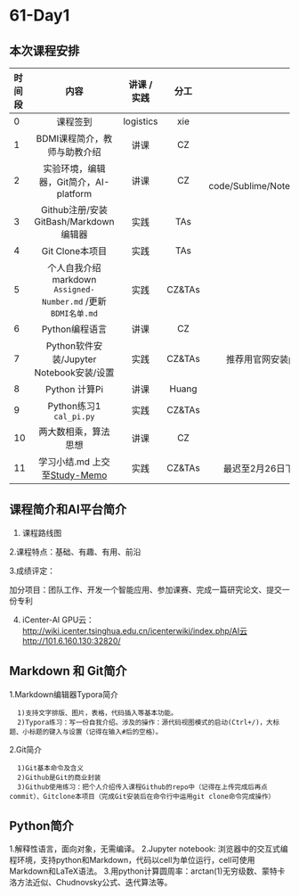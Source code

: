 # 61-Day1
## 本次课程安排
|时间段     |  内容    | 讲课 / 实践     |  分工  |备注       |
| :---      |   :----:    |   :----:    |    :----:    |       ---: |
|   0       | 课程签到     |  logistics   |     xie     |        |
|   1       | BDMI课程简介，教师与助教介绍     | 讲课    |     CZ     |   all     |
|   2       | 实验环境，编辑器，Git简介，AI-platform     |  讲课    |     CZ     |  VS code/Sublime/Notepad++       |
|   3       | Github注册/安装GitBash/Markdown编辑器     |  实践    |    TAs     |        |
|   4       | Git Clone本项目     |  实践    |    TAs     |        |
|   5       | 个人自我介绍markdown ``Assigned-Number.md`` /更新 ``BDMI名单.md``     |  实践    |    CZ&TAs     |        |
|   6       | Python编程语言     |  讲课    |    CZ    |        |
|   7       | Python软件安装/Jupyter Notebook安装/设置     |  实践    |    CZ&TAs    |   推荐用官网安装python     |
|   8       | Python 计算Pi     |  讲课    |     Huang     |         |
|   9       | Python练习1  ``cal_pi.py``    |  实践    |     CZ&TAs     |         |
|   10       | 两大数相乘，算法思想     |  讲课    |     CZ     |         |
|   11       | 学习小结.md 上交至[Study-Memo](../../Study-Memo)    |  实践    |     CZ&TAs     |   最迟至2月26日下午1点      |

## 课程简介和AI平台简介

   1. 课程路线图

   2.课程特点：基础、有趣、有用、前沿

   3.成绩评定：

   ​		加分项目：团队工作、开发一个智能应用、参加课赛、完成一篇研究论文、提交一份专利

   4. iCenter-AI GPU云：http://wiki.icenter.tsinghua.edu.cn/icenterwiki/index.php/AI云  http://101.6.160.130:32820/

## Markdown 和 Git简介
   1.Markdown编辑器Typora简介

      1)支持文字排版、图片，表格，代码插入等基本功能。
      2)Typora练习：写一份自我介绍。涉及的操作：源代码视图模式的启动(Ctrl+/)，大标题、小标题的键入与设置（记得在输入#后的空格）。

   2.Git简介

      1)Git基本命令及含义
      2)Github是Git的商业封装
      3)Github使用练习：把个人介绍传入课程Github的repo中（记得在上传完成后再点commit）、Gitclone本项目（完成Git安装后在命令行中运用git clone命令完成操作）

## Python简介
1.解释性语言，面向对象，无需编译。
2.Jupyter notebook: 浏览器中的交互式编程环境，支持python和Markdown，代码以cell为单位运行，cell可使用Markdown和LaTeX语法。
3.用python计算圆周率：arctan(1)无穷级数、蒙特卡洛方法近似、Chudnovsky公式、迭代算法等。

